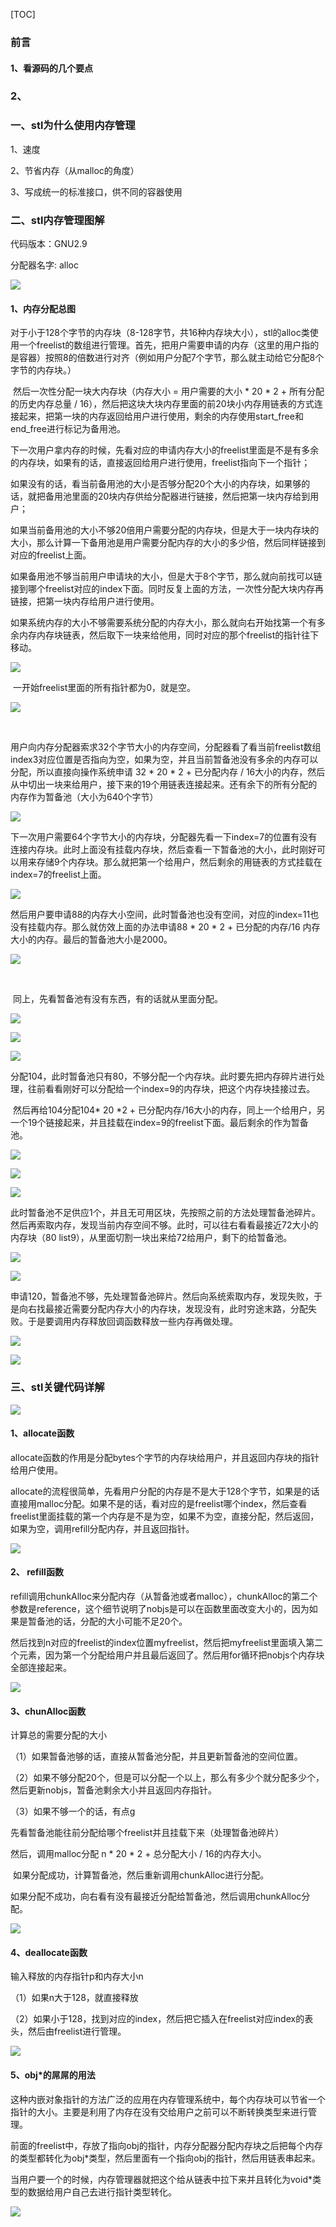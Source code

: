 [TOC]

### 前言

#### 1、看源码的几个要点

### 2、

### 一、stl为什么使用内存管理

1、速度

2、节省内存（从malloc的角度）

3、写成统一的标准接口，供不同的容器使用

### 二、stl内存管理图解

代码版本：GNU2.9

分配器名字: alloc

![](./图片/alloc流程图.png)

#### 1、内存分配总图

​	对于小于128个字节的内存块（8-128字节，共16种内存块大小），stl的alloc类使用一个freelist的数组进行管理。首先，把用户需要申请的内存（这里的用户指的是容器）按照8的倍数进行对齐（例如用户分配7个字节，那么就主动给它分配8个字节的内存块。）

​	然后一次性分配一块大内存块（内存大小 = 用户需要的大小 * 20 * 2 + 所有分配的历史内存总量 / 16），然后把这块大块内存里面的前20块小内存用链表的方式连接起来，把第一块的内存返回给用户进行使用，剩余的内存使用start_free和end_free进行标记为备用池。

​	下一次用户拿内存的时候，先看对应的申请内存大小的freelist里面是不是有多余的内存块，如果有的话，直接返回给用户进行使用，freelist指向下一个指针；

​	如果没有的话，看当前备用池的大小是否够分配20个大小的内存块，如果够的话，就把备用池里面的20块内存供给分配器进行链接，然后把第一块内存给到用户；

​	如果当前备用池的大小不够20倍用户需要分配的内存块，但是大于一块内存块的大小，那么计算一下备用池是用户需要分配内存的大小的多少倍，然后同样链接到对应的freelist上面。

​	如果备用池不够当前用户申请块的大小，但是大于8个字节，那么就向前找可以链接到哪个freelist对应的index下面。同时反复上面的方法，一次性分配大块内存再链接，把第一块内存给用户进行使用。

​	如果系统内存的大小不够需要系统分配的内存大小，那么就向右开始找第一个有多余内存内存块链表，然后取下一块来给他用，同时对应的那个freelist的指针往下移动。

![](./图片/内存分配的总图.png)

​	一开始freelist里面的所有指针都为0，就是空。

![](./图片/stl-alloc流程1.png)

​	

​	用户向内存分配器索求32个字节大小的内存空间，分配器看了看当前freelist数组index3对应位置是否指向为空，如果为空，并且当前暂备池没有多余的内存可以分配，所以直接向操作系统申请 32 * 20 * 2 + 已分配内存 / 16大小的内存，然后从中切出一块来给用户，接下来的19个用链表连接起来。还有余下的所有分配的内存作为暂备池（大小为640个字节）

![](./图片/stl-alloc流程2.png)



​	下一次用户需要64个字节大小的内存块，分配器先看一下index=7的位置有没有连接内存块。此时上面没有挂载内存块，然后查看一下暂备池的大小，此时刚好可以用来存储9个内存块。那么就把第一个给用户，然后剩余的用链表的方式挂载在index=7的freelist上面。

![](./图片/stl-alloc流程3.png)



​	然后用户要申请88的内存大小空间，此时暂备池也没有空间，对应的index=11也没有挂载内存。那么就仿效上面的办法申请88 * 20 * 2 + 已分配的内存/16 内存大小的内存。最后的暂备池大小是2000。

![](./图片/stl-alloc流程4.png)

​	

​	同上，先看暂备池有没有东西，有的话就从里面分配。

![](./图片/stl-alloc流程5.png)

![](./图片/stl-alloc流程6.png)

![](./图片/stl-alloc流程7.png)



​	分配104，此时暂备池只有80，不够分配一个内存块。此时要先把内存碎片进行处理，往前看看刚好可以分配给一个index=9的内存块，把这个内存块挂接过去。

​	然后再给104分配104* 20 *2 + 已分配内存/16大小的内存，同上一个给用户，另一个19个链接起来，并且挂载在index=9的freelist下面。最后剩余的作为暂备池。

![](./图片/stl-alloc流程8.png)

![](./图片/stl-alloc流程9.png)

![](./图片/stl-alloc流程10.png)



​	此时暂备池不足供应1个，并且无可用区块，先按照之前的方法处理暂备池碎片。然后再索取内存，发现当前内存空间不够。此时，可以往右看看最接近72大小的内存块（80 list9），从里面切割一块出来给72给用户，剩下的给暂备池。

![](./图片/stl-alloc流程11.png)

![](./图片/stl-alloc流程12.png)



​	申请120，暂备池不够，先处理暂备池碎片。然后向系统索取内存，发现失败，于是向右找最接近需要分配内存大小的内存块，发现没有，此时穷途末路，分配失败。于是要调用内存释放回调函数释放一些内存再做处理。

![](./图片/stl-alloc流程13.png)

![](./图片/stl-alloc流程14.png)

### 三、stl关键代码详解

![](./图片/alloc流程图.png)

#### 1、allocate函数

​	allocate函数的作用是分配bytes个字节的内存块给用户，并且返回内存块的指针给用户使用。

​	allocate的流程很简单，先看用户分配的内存是不是大于128个字节，如果是的话直接用malloc分配。如果不是的话，看对应的是freelist哪个index，然后查看freelist里面挂载的第一个内存是不是为空，如果不为空，直接分配，然后返回，如果为空，调用refill分配内存，并且返回指针。

![](./图片/allocate.JPG)



#### 2、 refill函数

​	refill调用chunkAlloc来分配内存（从暂备池或者malloc），chunkAlloc的第二个参数是reference，这个细节说明了nobjs是可以在函数里面改变大小的，因为如果是暂备池的话，分配的大小可能不足20个。

​	然后找到n对应的freelist的index位置myfreelist，然后把myfreelist里面填入第二个元素，因为第一个分配给用户并且最后返回了。然后用for循环把nobjs个内存块全部连接起来。

![](./图片/refill.JPG)



#### 3、chunAlloc函数

计算总的需要分配的大小

（1）如果暂备池够的话，直接从暂备池分配，并且更新暂备池的空间位置。

（2）如果不够分配20个，但是可以分配一个以上，那么有多少个就分配多少个，然后更新nobjs，暂备池剩余大小并且返回内存指针。

（3）如果不够一个的话，有点g

先看暂备池能往前分配给哪个freelist并且挂载下来（处理暂备池碎片）

然后，调用malloc分配 n * 20 * 2  + 总分配大小 / 16的内存大小。

​	如果分配成功，计算暂备池，然后重新调用chunkAlloc进行分配。

​	如果分配不成功，向右看有没有最接近分配给暂备池，然后调用chunkAlloc分配。

![](./图片/chunkAlloc.JPG)



#### 4、deallocate函数

输入释放的内存指针p和内存大小n

（1）如果n大于128，就直接释放

（2）如果小于128，找到对应的index，然后把它插入在freelist对应index的表头，然后由freelist进行管理。

![](./图片/deallocate.JPG)



#### 5、obj*的屌屌的用法

​	这种内嵌对象指针的方法广泛的应用在内存管理系统中，每个内存块可以节省一个指针的大小。主要是利用了内存在没有交给用户之前可以不断转换类型来进行管理。

​	前面的freelist中，存放了指向obj的指针，内存分配器分配内存块之后把每个内存的类型都转化为obj*类型，然后里面有一个指向obj的指针，然后用链表串起来。

​	当用户要一个的时候，内存管理器就把这个给从链表中拉下来并且转化为void*类型的数据给用户自己去进行指针类型转化。

![](./图片/obj.JPG)

